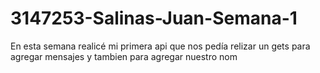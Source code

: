 # 3147253-Salinas-Juan-Semana-1

En esta semana realicé mi primera api que nos pedía relizar un gets para agregar mensajes y tambien para agregar nuestro nom
